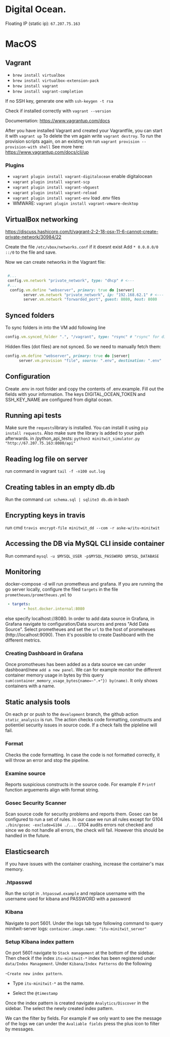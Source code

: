 # Digital Ocean.
Floating IP (static ip): `67.207.75.163`

# MacOS

## Vagrant

- `brew install virtualbox`
- `brew install virtualbox-extension-pack`
- `brew install vagrant`
- `brew install vagrant-completion`

If no SSH key, generate one with `ssh-keygen -t rsa`

Check if installed correctly with `vagrant --version`

Documentation: https://www.vagrantup.com/docs

After you have installed Vagrant and created your Vagrantfile, you can start it with `vagrant up`
To delete the vm again write `vagrant destroy`.
To run the provision scripts again, on an existing vm run `vagrant provision --provision-with shell`
See more here: https://www.vagrantup.com/docs/cli/up


### Plugins

- `vagrant plugin install vagrant-digitalocean` enable digitalocean
- `vagrant plugin install vagrant-scp`
- `vagrant plugin install vagrant-vbguest`
- `vagrant plugin install vagrant-reload`
- `vagrant plugin install vagrant-env` load .env files
- WMWARE: `vagrant plugin install vagrant-vmware-desktop`

## VirtualBox networking

https://discuss.hashicorp.com/t/vagrant-2-2-18-osx-11-6-cannot-create-private-network/30984/22

Create the file `/etc/vbox/networks.conf` if it doesnt exist
Add `* 0.0.0.0/0 ::/0` to the file and save.

Now we can create networks in the Vagrant file:

```ruby

 #...
 config.vm.network "private_network", type: "dhcp" # <---
 #...
  config.vm.define "webserver", primary: true do |server|
        server.vm.network "private_network", ip: "192.168.62.1" # <---
        server.vm.network "forwarded_port", guest: 8080, host: 8080

```

## Synced folders
To sync folders in into the VM add following line
```ruby
config.vm.synced_folder ".", "/vagrant", type: "rsync" # "rsync" for digitalocean. "virtualbox" for virtualbox
```

Hidden files (dot files) are not synced. So we need to manually fetch them:
```ruby
config.vm.define "webserver", primary: true do |server|
      server.vm.provision "file", source: ".env", destination: ".env"
```

## Configuration
Create .env in root folder and copy the contents of .env.example. Fill out the fields with your information. The keys DIGITAL_OCEAN_TOKEN and SSH_KEY_NAME are configured from digital ocean. 


## Running api tests
Make sure the ```requests```library is installed. You can install it using ```pip install requests```.
Also make sure the library is added to your path afterwards.
in /python_api_tests: ```python3 minitwit_simulator.py "http://67.207.75.163:8080/api"```


## Reading log file on server
run command in vagrant ```tail -f -n100 out.log```

## Creating tables in an empty db.db
Run the command ```cat schema.sql | sqlite3 db.db``` in bash

## Encrypting keys in travis
run cmd ```travis encrypt-file minitwit_dd --com -r aske-w/itu-minitwit```

## Accessing the DB via MySQL CLI inside container
Run command ```mysql -u $MYSQL_USER -p$MYSQL_PASSWORD $MYSQL_DATABASE```

## Monitoring
docker-compose -d will run prometheus and grafana. If you are running the go server locally, configure the filed ```targets``` in the file ```prometheues/prometheues.yml``` to 

```yaml
 - targets:
        - host.docker.internal:8080
```
else specify localhost://8080.
In order to add data source in Grafana, in Grafana navigate to configuration/Data sources and press "Add Data Source". Select prometheues and set the ```url``` to the host of promeheues (http://localhost:9090). Then it's possible to create Dashboard with the different metrics. 

### Creating Dashboard in Grafana
Once promotheues has been added as a data source we can under dashboard/new ```add a new panel```. We can for example monitor the different container memory usage in bytes by this query ```sum(container_memory_usage_bytes{name=~".+"}) by(name)```. It only shows containers with a name. 

## Static analysis tools
On each pr or push to the ```development``` branch, the github action ```static_analysis``` is run. The action checks code formatting, constructs and potientiel security issues in source code. If a check fails the pipleline will fail.
### Format
Checks the code formatting. In case the code is not formatted correctly, it will throw an error and stop the pipeline. 

### Examine source
Reports suspicious constructs in the source code. For example if ```Printf``` function arguements align with format string.

### Gosec Security Scanner
Scan source code for security problems and reports them. Gosec can be configured to run a set of rules. In our case we run all rules except for G104 ```./bin/gosec -exclude=G104 ./...```. G104 audits errors not checked and since we do not handle all errors, the check will fail. However this should be handled in the future.

## Elasticsearch

If you have issues with the container crashing, increase the container's max memory.

### .htpasswd

Run the script in ```.htpasswd.example``` and replace username with the username used for kibana and PASSWORD with a password

### Kibana

Navigate to port 5601. Under the logs tab type following command to query minitwit-server logs:
```container.image.name: "itu-minitwit_server"```

### Setup Kibana index pattern

On port 5601 navigate to ```Stack management``` at the bottom of the sidebar. Then check if the index ```itu-minitwit-*``` index has been registered under ```data/Index Management```.
Under ```Kibana/Index Patterns``` do the following

-```Create new index pattern```.

- Type ```itu-minitwit-*``` as the name.

- Select the ```@timestamp```

Once the index pattern is created navigate ```Analytics/Discover``` in the sidebar. The select the newly created index pattern. 

We can the filter by fields. For example if we only want to see the message of the logs we can under the ```Avaliable fields``` press the plus icon to filter by messages.
